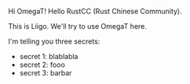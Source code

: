 Hi OmegaT! Hello RustCC (Rust Chinese Community).

This is Liigo. We'll try to use OmegaT here.

I'm telling you three secrets:

- secret 1: blablabla
- secret 2: fooo
- secret 3: barbar
